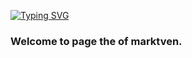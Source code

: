 [![Typing SVG](https://readme-typing-svg.herokuapp.com?color=2CFF05&lines=Beginer+ML+Developer)](https://git.io/typing-svg)
### Welcome to page the of **marktven**.

